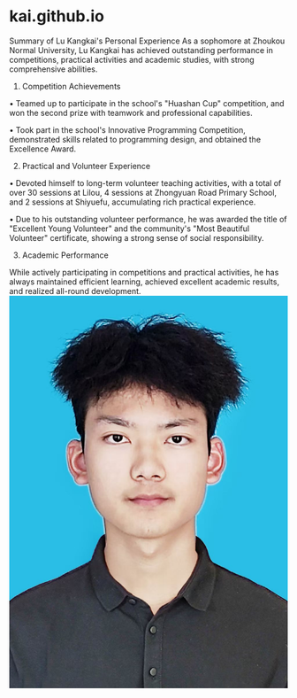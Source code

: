 # kai.github.io
Summary of Lu Kangkai's Personal Experience
As a sophomore at Zhoukou Normal University, Lu Kangkai has achieved outstanding performance in competitions, practical activities and academic studies, with strong comprehensive abilities.

1. Competition Achievements

• Teamed up to participate in the school's "Huashan Cup" competition, and won the second prize with teamwork and professional capabilities.

• Took part in the school's Innovative Programming Competition, demonstrated skills related to programming design, and obtained the Excellence Award.

2. Practical and Volunteer Experience

• Devoted himself to long-term volunteer teaching activities, with a total of over 30 sessions at Lilou, 4 sessions at Zhongyuan Road Primary School, and 2 sessions at Shiyuefu, accumulating rich practical experience.

• Due to his outstanding volunteer performance, he was awarded the title of "Excellent Young Volunteer" and the community's "Most Beautiful Volunteer" certificate, showing a strong sense of social responsibility.

3. Academic Performance

While actively participating in competitions and practical activities, he has always maintained efficient learning, achieved excellent academic results, and realized all-round development.
![我的kk照片的描述](kk.jpg)
